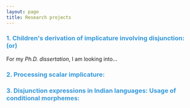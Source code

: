 ```yaml
---
layout: page
title: Research projects
---
```


<h3> <span style="color: #3498DB ;">1. Children's derivation of implicature involving disjunction: (or)</span> </h3> 

For my _Ph.D._ _dissertation_, I am looking into...


<h3> <span style="color: #3498DB ;">2. Processing scalar implicature: </span> </h3>


<h3> <span style="color: #3498DB ;">3. Disjunction expressions in Indian languages: Usage of conditional morphemes: </span> </h3>





